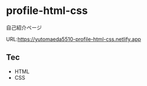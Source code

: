 # profile-html-css

自己紹介ページ

URL:https://yutomaeda5510-profile-html-css.netlify.app

## Tec

- HTML
- CSS
